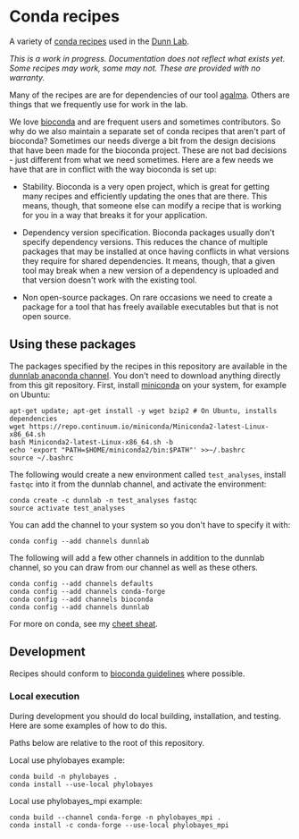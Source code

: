 # Conda recipes

A variety of [conda recipes](https://conda.io/docs/user-guide/tasks/build-packages/recipe.html) used in the [Dunn Lab](http://dunnlab.org).

*This is a work in progress. Documentation does not reflect what exists yet. Some recipes may work, some may not. These are provided with no warranty.*

Many of the recipes are are for dependencies of our tool
[agalma](https://bitbucket.org/caseywdunn/agalma). Others are things that we
frequently use for work in the lab.

We love [bioconda](http://bioconda.github.io) and are frequent users and
sometimes contributors. So why do we also maintain a separate set of conda
recipes that aren't part of bioconda? Sometimes our needs diverge a bit from
the design decisions that have been made for the bioconda project. These are
not bad decisions - just different from what we need sometimes. Here are a few
needs we have that are in conflict with the way bioconda is set up:

- Stability. Bioconda is a very open project, which is great for getting many
  recipes and efficiently updating the ones that are there. This means, though,
  that someone else can modify a recipe that is working for you in a way that
  breaks it for your application.

- Dependency version specification. Bioconda packages usually don't specify
  dependency versions. This reduces the chance of multiple packages that may be
  installed at once having conflicts in what versions they require for
  shared dependencies. It means, though, that a given tool may break when a new
  version of a dependency is uploaded and that version doesn't work with the
  existing tool.

- Non open-source packages. On rare occasions we need to create a package for
  a tool that has freely available executables but that is not open source.

## Using these packages

The packages specified by the recipes in this repository are available in the
[dunnlab anaconda channel](https://anaconda.org/dunnlab/). You don't need to
download anything directly from this git repository. First, install
[miniconda](https://conda.io/docs/user-guide/install/index.html) on
your system, for example on Ubuntu:

    apt-get update; apt-get install -y wget bzip2 # On Ubuntu, installs dependencies
    wget https://repo.continuum.io/miniconda/Miniconda2-latest-Linux-x86_64.sh
    bash Miniconda2-latest-Linux-x86_64.sh -b
    echo 'export "PATH=$HOME/miniconda2/bin:$PATH"' >>~/.bashrc
    source ~/.bashrc


The following would create a new environment called `test_analyses`, install
`fastqc` into it from the dunnlab channel, and activate the environment:

    conda create -c dunnlab -n test_analyses fastqc
    source activate test_analyses

You can add the channel to your system so you don't have to specify it with:

    conda config --add channels dunnlab

The following will add a few other channels in addition to the dunnlab channel,
so you can draw from our channel as well as these others.

    conda config --add channels defaults
    conda config --add channels conda-forge
    conda config --add channels bioconda
    conda config --add channels dunnlab

For more on conda, see my [cheet sheat](https://gist.github.com/caseywdunn/59c94fc81db53c5916ff9930b72d4e71).

## Development

Recipes should conform to [bioconda guidelines](http://bioconda.github.io/guidelines.html)
where possible.

### Local execution

During development you should do local building, installation, and testing.
Here are some examples of how to do this.

Paths below are relative to the root of this repository.

Local use phylobayes example:

    conda build -n phylobayes .
    conda install --use-local phylobayes

Local use phylobayes_mpi example:

    conda build --channel conda-forge -n phylobayes_mpi .
    conda install -c conda-forge --use-local phylobayes_mpi
